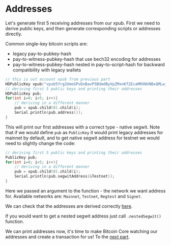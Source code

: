 # Addresses

Let's generate first 5 receiving addresses from our xpub. First we need to derive public keys, and then generate corresponding scripts or addresses directly.

Common single-key bitcoin scripts are:
- legacy pay-to-pubkey-hash
- pay-to-witness-pubkey-hash that use bech32 encoding for addresses
- pay-to-witness-pubkey-hash nested in pay-to-script-hash for backward compatibility with legacy wallets

```cpp
// this is out account xpub from previous part
HDPublicKey xpub("vpub5Yrg2UmoGPvDxBavP5BUmdByVpZMxnKf2EcaMRXNVNBxQMLwjK4BbfdPS5qotmByvnmUtPVAUMsfsP9RJrmRDWk6t3uP285Lq5iFsrfkoKu");
// deriving first 5 public keys and printing their addresses
HDPublicKey pub;
for(int i=0; i<5; i++){
    // deriving in a different manner
    pub = xpub.child(0).child(i);
    Serial.println(pub.address());
}
```

This will print our first addresses with a correct type - native segwit. Note that if we would define `pub` as `PublicKey` it would print legacy addresses for mainnet by default, and to get native segwit address for testnet we would need to slightly change the code:

```cpp
// deriving first 5 public keys and printing their addresses
PublicKey pub;
for(int i=0; i<5; i++){
    // deriving in a different manner
    pub = xpub.child(0).child(i);
    Serial.println(pub.segwitAddress(&Testnet));
}
```

Here we passed an argument to the function - the network we want address for.
Available networks are: `Mainnet`, `Testnet`, `Regtest` and `Signet`.

We can check that the addresses are derived correctly [here](https://iancoleman.io/bip39/).

If you would want to get a nested segwit address just call `.nestedSegwit()` function.

We can print addresses now, it's time to make Bitcoin Core watching our addresses and create a transaction for us! To the [next part](4_bitcoin_core.md).